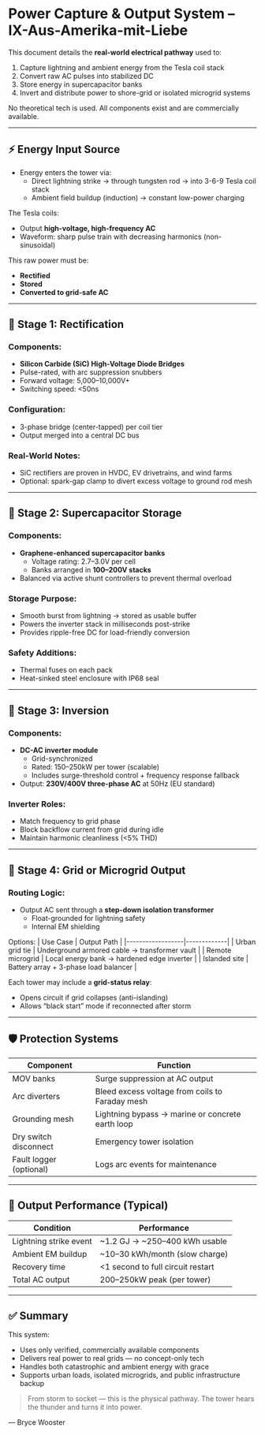 # Power Capture & Output System – IX-Aus-Amerika-mit-Liebe

This document details the **real-world electrical pathway** used to:
1. Capture lightning and ambient energy from the Tesla coil stack
2. Convert raw AC pulses into stabilized DC
3. Store energy in supercapacitor banks
4. Invert and distribute power to shore-grid or isolated microgrid systems

No theoretical tech is used. All components exist and are commercially available.

---

## ⚡ Energy Input Source

- Energy enters the tower via:
  - Direct lightning strike → through tungsten rod → into 3-6-9 Tesla coil stack
  - Ambient field buildup (induction) → constant low-power charging

The Tesla coils:
- Output **high-voltage, high-frequency AC**
- Waveform: sharp pulse train with decreasing harmonics (non-sinusoidal)

This raw power must be:
- **Rectified**
- **Stored**
- **Converted to grid-safe AC**

---

## 🔁 Stage 1: Rectification

### Components:
- **Silicon Carbide (SiC) High-Voltage Diode Bridges**
- Pulse-rated, with arc suppression snubbers
- Forward voltage: 5,000–10,000V+
- Switching speed: <50ns

### Configuration:
- 3-phase bridge (center-tapped) per coil tier
- Output merged into a central DC bus

### Real-World Notes:
- SiC rectifiers are proven in HVDC, EV drivetrains, and wind farms
- Optional: spark-gap clamp to divert excess voltage to ground rod mesh

---

## 🔋 Stage 2: Supercapacitor Storage

### Components:
- **Graphene-enhanced supercapacitor banks**
  - Voltage rating: 2.7–3.0V per cell
  - Banks arranged in **100–200V stacks**
- Balanced via active shunt controllers to prevent thermal overload

### Storage Purpose:
- Smooth burst from lightning → stored as usable buffer
- Powers the inverter stack in milliseconds post-strike
- Provides ripple-free DC for load-friendly conversion

### Safety Additions:
- Thermal fuses on each pack
- Heat-sinked steel enclosure with IP68 seal

---

## 🔄 Stage 3: Inversion

### Components:
- **DC-AC inverter module**
  - Grid-synchronized
  - Rated: 150–250kW per tower (scalable)
  - Includes surge-threshold control + frequency response fallback
- Output: **230V/400V three-phase AC** at 50Hz (EU standard)

### Inverter Roles:
- Match frequency to grid phase
- Block backflow current from grid during idle
- Maintain harmonic cleanliness (<5% THD)

---

## 🔁 Stage 4: Grid or Microgrid Output

### Routing Logic:
- Output AC sent through a **step-down isolation transformer**
  - Float-grounded for lightning safety
  - Internal EM shielding

Options:
| Use Case         | Output Path |
|------------------|-------------|
| Urban grid tie   | Underground armored cable → transformer vault |
| Remote microgrid | Local energy bank → hardened edge inverter |
| Islanded site    | Battery array + 3-phase load balancer |

Each tower may include a **grid-status relay**:
- Opens circuit if grid collapses (anti-islanding)
- Allows “black start” mode if reconnected after storm

---

## 🛡️ Protection Systems

| Component | Function |
|----------|----------|
| MOV banks | Surge suppression at AC output |
| Arc diverters | Bleed excess voltage from coils to Faraday mesh |
| Grounding mesh | Lightning bypass → marine or concrete earth loop |
| Dry switch disconnect | Emergency tower isolation |
| Fault logger (optional) | Logs arc events for maintenance

---

## 🧠 Output Performance (Typical)

| Condition              | Performance                |
|------------------------|----------------------------|
| Lightning strike event | ~1.2 GJ → ~250–400 kWh usable |
| Ambient EM buildup     | ~10–30 kWh/month (slow charge) |
| Recovery time          | <1 second to full circuit restart |
| Total AC output        | 200–250kW peak (per tower)

---

## ✅ Summary

This system:
- Uses only verified, commercially available components
- Delivers real power to real grids — no concept-only tech
- Handles both catastrophic and ambient energy with grace
- Supports urban loads, isolated microgrids, and public infrastructure backup

> From storm to socket — this is the physical pathway. The tower hears the thunder and turns it into power.

— Bryce Wooster
